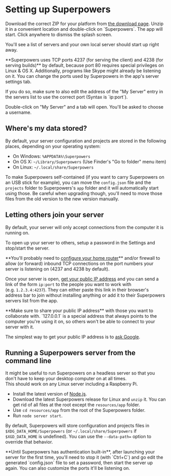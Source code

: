 # Setting up Superpowers

<div class="action">
  <p>Download the correct ZIP for your platform from <a href="https://sparklinlabs.itch.io/superpowers" target="_blank">the download page</a>.  
  Unzip it in a convenient location and double-click on `Superpowers`.  
  The app will start. Click anywhere to dismiss the splash screen.
</div>

You'll see a list of servers and your own local server should start up right away.

<div class="note">
  <p>**Superpowers uses TCP ports 4237 (for serving the client) and 4238 (for serving builds)** by default, because port 80 requires special privileges on Linux &amp; OS X. Additionally, programs like Skype might already be listening on it. You can change the ports used by Superpowers in the app's server settings tab.

  <p>If you do so, make sure to also edit the address of the "My Server" entry in the servers list to use the correct port (Syntax is `ip:port`).
</div>

Double-click on "My Server" and a tab will open. You'll be asked to choose a username.

## Where's my data stored?

By default, your server configuration and projects are stored in the following places, depending on your operating system:

  * On Windows: `%APPDATA%\Superpowers`
  * On OS X: `~/Library/Superpowers` (Use Finder's "Go to folder" menu item)
  * On Linux: `~/.local/share/Superpowers`

To make Superpowers self-contained (if you want to carry Superpowers on an USB stick for example), you can move the `config.json` file and the `projects` folder to Superpowers's `app` folder and it will automatically start using those. Be careful when upgrading though, you'll need to move those files from the old version to the new version manually.

## Letting others join your server

By default, your server will only accept connections from the computer it is running on.

<div class="action">
  <p>To open up your server to others, setup a password in the Settings and stop/start the server.
</div>

<div class="note">
  <p>**You'll probably need to <a href="https://www.google.com/search?q=setting%20up%20port%20forwarding" target="_blank">configure your home router</a>** and/or firewall
  to allow (or forward) inbound TCP connections on the port numbers your server is listening on (4237 and 4238 by default).
</div>

Once your server is open, <a href="https://www.google.com/search?q=my%20ip" target="_blank">get your public IP address</a> and you can send a link of the form `ip:port` to the people you want to work with (e.g.&nbsp;`1.2.3.4:4237`). They can either paste this link in their browser's address bar to join without installing anything or add it to their Superpowers servers list from the app.

<div class="note">
  <p>**Make sure to share your public IP address** with those you want to collaborate with. `127.0.0.1` is a special address that always points to the computer you're using it on, so others won't be able to connect to your server with it.

  <p>The simplest way to get your public IP address is to <a href="https://www.google.com/search?q=my%20ip" target="_blank">ask Google</a>.
</div>

## Running a Superpowers server from the command line

It might be useful to run Superpowers on a headless server so that you don't have to keep your desktop computer on at all times.  
This should work on any Linux server including a Raspberry Pi.

  * Install the latest version of <a href="https://nodejs.org/" target="_blank">Node.js</a>.
  * Download the latest Superpowers release for Linux and `unzip` it. You can get rid of all files at the root except the `resources/app` folder.
  * Use `cd resources/app` from the root of the Superpowers folder.
  * Run `node server start`.

By default, Superpowers will store configuration and projects files in `$XDG_DATA_HOME/Superpowers` (or `~/.local/share/Superpowers` if `$XGD_DATA_HOME` is undefined). You can use the `--data-path=` option to override that behavior.

<div class="note">
  **Until Superpowers has authentication built-in**, after launching your server for the first time,
  you'll need to stop it (with `Ctrl+C`) and go edit the generated `config.json` file to set a password,
  then start the server up again. You can also customize the ports it'll be listening on.
</div>
